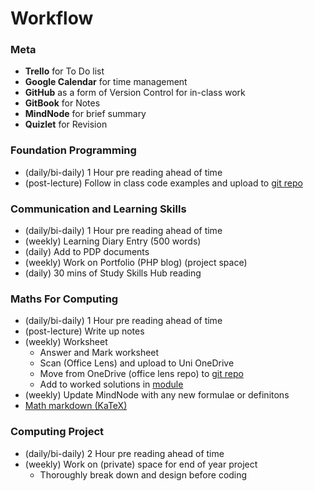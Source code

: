 # Workflow

### Meta

* **Trello** for To Do list
* **Google Calendar** for time management
* **GitHub** as a form of Version Control for in-class work
* **GitBook** for Notes
* **MindNode** for brief summary
* **Quizlet** for Revision

### Foundation Programming

* \(daily/bi-daily\) 1 Hour pre reading ahead of time 
* \(post-lecture\) Follow in class code examples and upload to [git repo](https://github.com/AdnanTech/UniversityOfSussex)

### Communication and Learning Skills

* \(daily/bi-daily\) 1 Hour pre reading ahead of time 
* \(weekly\) Learning Diary Entry \(500 words\)
* \(daily\) Add to PDP documents
* \(weekly\) Work on Portfolio \(PHP blog\) \(project space\)
* \(daily\) 30 mins of Study Skills Hub reading

### Maths For Computing

* \(daily/bi-daily\) 1 Hour pre reading ahead of time
* \(post-lecture\) Write up notes
* \(weekly\) Worksheet
  * Answer and Mark worksheet
  * Scan \(Office Lens\) and upload to Uni OneDrive
  * Move from OneDrive \(office lens repo\) to [git repo](https://github.com/AdnanTech/maths-for-computing-worksheets)
  * Add to worked solutions in [module](foundation-year/foundation-year-modules/autumn/mathematics-for-computing-1/)
* \(weekly\) Update MindNode with any new formulae or definitons
* [Math markdown \(KaTeX\)](https://katex.org/docs/supported.html)

### Computing Project

* \(daily/bi-daily\) 2 Hour pre reading ahead of time
* \(weekly\) Work on \(private\) space for end of year project
  * Thoroughly break down and design before coding

